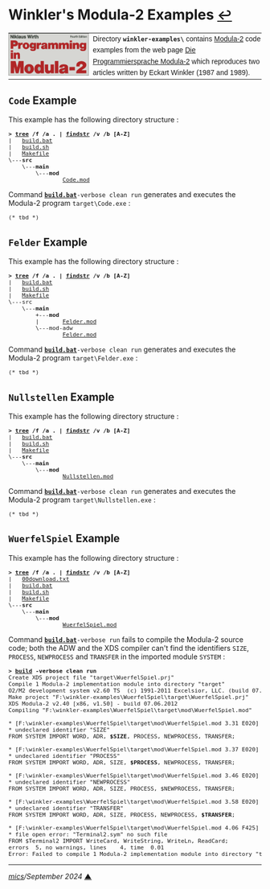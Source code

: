 # <span id="top">Winkler's Modula-2 Examples</span> <span style="font-size:90%;">[↩](../README.md#top)</span>

<table style="font-family:Helvetica,Arial;line-height:1.6;">
  <tr>
  <td style="border:0;padding:0 8px 0 0;;min-width:160px;">
    <a href="https://en.wikipedia.org/wiki/Modula-2" rel="external"><img src="../docs/images/pim4.png" width="160" alt="Modula-2 project"/></a>
  </td>
  <td style="border:0;padding:0;vertical-align:text-top;">
    Directory <strong><code>winkler-examples\</code></strong> contains <a href="https://en.wikipedia.org/wiki/Modula-2" rel="external">Modula-2</a> code examples from the web page <a href="http://www.eckart-winkler.de/computer/modula2.htm" rel="external">Die Programmiersprache Modula-2</a> which reproduces two articles written by Eckart Winkler (1987 and 1989).
  </td>
  </tr>
</table>

## <span id="code">`Code` Example</span>

This example has the following directory structure :

<pre style="font-size:80%;">
<b>&gt; <a href="https://docs.microsoft.com/en-us/windows-server/administration/windows-commands/tree" rel="external">tree</a> /f /a . | <a href="https://docs.microsoft.com/en-us/windows-server/administration/windows-commands/findstr" rel="external">findstr</a> /v /b [A-Z]</b>
|   <a href="./Code/build.bat">build.bat</a>
|   <a href="./Code/build.sh">build.sh</a>
|   <a href="./Code/Makefile">Makefile</a>
\---<b>src</b>
    \---<b>main</b>
        \---<b>mod</b>
                <a href="./Code/src/main/mod/Code.mod">Code.mod</a>
</pre>

Command [**`build.bat`**](./Code/build.bat)`-verbose clean run` generates and executes the Modula-2 program `target\Code.exe` :

<pre style="font-size:80%;">
(* tbd *)
</pre>

<!--=======================================================================-->

## <span id="felder">`Felder` Example</span>

This example has the following directory structure :

<pre style="font-size:80%;">
<b>&gt; <a href="https://docs.microsoft.com/en-us/windows-server/administration/windows-commands/tree" rel="external">tree</a> /f /a . | <a href="https://docs.microsoft.com/en-us/windows-server/administration/windows-commands/findstr" rel="external">findstr</a> /v /b [A-Z]</b>
|   <a href="./Felder/build.bat">build.bat</a>
|   <a href="./Felder/build.sh">build.sh</a>
|   <a href="./Felder/Makefile">Makefile</a>
\---src
    \---<b>main</b>
        +---<b>mod</b>
        |       <a href="./Felder/src/main/mod/Felder.mod">Felder.mod</a>
        \---mod-adw
                <a href="./Felder/src/main/mod-adw/Felder.mod">Felder.mod</a>
</pre>

Command [**`build.bat`**](./Felder/build.bat)`-verbose clean run` generates and executes the Modula-2 program `target\Felder.exe` :

<pre style="font-size:80%;">
(* tbd *)
</pre>

<!--=======================================================================-->

## <span id="nullstellen">`Nullstellen` Example</span>

This example has the following directory structure :

<pre style="font-size:80%;">
<b>&gt; <a href="https://docs.microsoft.com/en-us/windows-server/administration/windows-commands/tree" rel="external">tree</a> /f /a . | <a href="https://docs.microsoft.com/en-us/windows-server/administration/windows-commands/findstr" rel="external">findstr</a> /v /b [A-Z]</b>
|   <a href="./Nullstellen/build.bat">build.bat</a>
|   <a href="./Nullstellen/build.sh">build.sh</a>
|   <a href="./Nullstellen/Makefile">Makefile</a>
\---<b>src</b>
    \---<b>main</b>
        \---<b>mod</b>
                <a href="./Nullstellen/src/main/mod/Nullstellen.mod">Nullstellen.mod</a>
</pre>

Command [**`build.bat`**](./Nullstellen/build.bat)`-verbose clean run` generates and executes the Modula-2 program `target\Nullstellen.exe` :

<pre style="font-size:80%;">
(* tbd *)
</pre>

<!--=======================================================================-->

## <span id="wuerfelspiel">`WuerfelSpiel` Example</span>

This example has the following directory structure :

<pre style="font-size:80%;">
<b>&gt; <a href="https://docs.microsoft.com/en-us/windows-server/administration/windows-commands/tree" rel="external">tree</a> /f /a . | <a href="https://docs.microsoft.com/en-us/windows-server/administration/windows-commands/findstr" rel="external">findstr</a> /v /b [A-Z]</b>
|   <a href="./WuerfelSpiel/00download.txt">00download.txt</a>
|   <a href="./WuerfelSpiel/build.bat">build.bat</a>
|   <a href="./WuerfelSpiel/build.sh">build.sh</a>
|   <a href="./WuerfelSpiel/Makefile">Makefile</a>
\---<b>src</b>
    \---<b>main</b>
        \---<b>mod</b>
                <a href="./WuerfelSpiel/src/main/mod/WuerfelSpiel.mod">WuerfelSpiel.mod</a>
</pre>

Command [**`build.bat`**](./WuerfelSpiel/build.bat)`-verbose run` fails to compile the Modula-2 source code; both the ADW and the XDS compiler can't find the identifiers `SIZE`, `PROCESS`, `NEWPROCESS` and `TRANSFER` in the imported module `SYSTEM` :

<pre style="font-size:80%;">
<b>&gt; <a href="">build</a> -verbose clean run</b>
Create XDS project file "target\WuerfelSpiel.prj"
Compile 1 Modula-2 implementation module into directory "target"
O2/M2 development system v2.60 TS  (c) 1991-2011 Excelsior, LLC. (build 07.06.2012)
Make project "F:\winkler-examples\WuerfelSpiel\target\WuerfelSpiel.prj"
XDS Modula-2 v2.40 [x86, v1.50] - build 07.06.2012
Compiling "F:\winkler-examples\WuerfelSpiel\target\mod\WuerfelSpiel.mod"

* [F:\winkler-examples\WuerfelSpiel\target\mod\WuerfelSpiel.mod 3.31 E020]
* undeclared identifier "SIZE"
FROM SYSTEM IMPORT WORD, ADR, <b>$SIZE</b>, PROCESS, NEWPROCESS, TRANSFER;

* [F:\winkler-examples\WuerfelSpiel\target\mod\WuerfelSpiel.mod 3.37 E020]
* undeclared identifier "PROCESS"
FROM SYSTEM IMPORT WORD, ADR, SIZE, <b>$PROCESS</b>, NEWPROCESS, TRANSFER;

* [F:\winkler-examples\WuerfelSpiel\target\mod\WuerfelSpiel.mod 3.46 E020]
* undeclared identifier "NEWPROCESS"
FROM SYSTEM IMPORT WORD, ADR, SIZE, PROCESS, $NEWPROCESS, TRANSFER;

* [F:\winkler-examples\WuerfelSpiel\target\mod\WuerfelSpiel.mod 3.58 E020]
* undeclared identifier "TRANSFER"
FROM SYSTEM IMPORT WORD, ADR, SIZE, PROCESS, NEWPROCESS, <b>$TRANSFER</b>;

* [F:\winkler-examples\WuerfelSpiel\target\mod\WuerfelSpiel.mod 4.06 F425]
* file open error: "Terminal2.sym" no such file
FROM $Terminal2 IMPORT WriteCard, WriteString, WriteLn, ReadCard;
errors  5, no warnings, lines    4, time  0.01
Error: Failed to compile 1 Modula-2 implementation module into directory "target"
</pre>

***

*[mics](https://lampwww.epfl.ch/~michelou/)/September 2024* [**&#9650;**](#top)
<span id="bottom">&nbsp;</span>

<!-- href links -->
